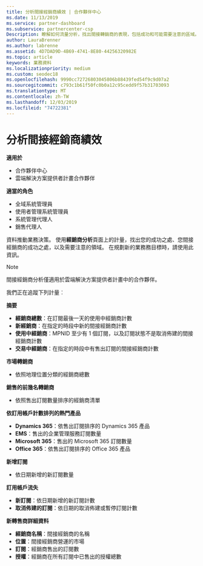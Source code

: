 ```yaml
---
title: 分析間接經銷商績效 | 合作夥伴中心
ms.date: 11/13/2019
ms.service: partner-dashboard
ms.subservice: partnercenter-csp
Description: 瞭解如何流量分析，找出間接轉銷商的表現，包括成功和可能需要注意的區域。
author: LauraBrenner
ms.author: labrenne
ms.assetid: 4D7DAD9D-4B69-4741-8E80-44256320982E
ms.topic: article
keywords: 業務資料
ms.localizationpriority: medium
ms.custom: seodec18
ms.openlocfilehash: 9990cc72726803045806b88439fed54f9c9d07a2
ms.sourcegitcommit: c793c1b61f50fc0b0a12c95cedd9f57b31703093
ms.translationtype: MT
ms.contentlocale: zh-TW
ms.lasthandoff: 12/03/2019
ms.locfileid: "74722381"
---
```

# <a name="analyze-indirect-resellers-performance"></a>分析間接經銷商績效 

**適用於**

- 合作夥伴中心
- 雲端解決方案提供者計畫合作夥伴

**適當的角色**

- 全域系統管理員
- 使用者管理系統管理員
- 系統管理代理人
- 銷售代理人

資料推動業務決策。 使用**經銷商分析**頁面上的計量，找出您的成功之處、您間接經銷商的成功之處，以及需要注意的領域。 在規劃新的業務務目標時，請使用此資訊。

> [!NOTE]
> 間接經銷商分析僅適用於雲端解決方案提供者計畫中的合作夥伴。

我們正在追蹤下列計量︰

**摘要**  
 - **經銷商總數**：在訂閱最後一天的使用中經銷商計數  
 - **新經銷商**：在指定的時段中新的間接經銷商計數  
 - **使用中經銷商**：MPNID 至少有 1 個訂閱，以及訂閱狀態不是取消佈建的間接經銷商計數  
 - **交易中經銷商**：在指定的時段中有售出訂閱的間接經銷商計數  

**市場轉銷商**  
 - 依照地理位置分類的經銷商總數  

**銷售的前幾名轉銷商**
 - 依照售出訂閱數量排序的經銷商清單  

**依訂用帳戶計數排列的熱門產品**  
 - **Dynamics 365**：依售出訂閱排序的 Dynamics 365 產品  
 - **EMS**：售出的企業管理服務訂閱數量  
 - **Microsoft 365**：售出的 Microsoft 365 訂閱數量  
 - **Office 365**：依售出訂閱排序的 Office 365 產品  

**新增訂閱**  
 - 依日期新增的新訂閱數量  

**訂用帳戶流失**  
 - **新訂閱**：依日期新增的新訂閱計數  
 - **取消佈建的訂閱**：依日期的取消佈建或暫停訂閱計數  

**新轉售商詳細資料**  
 - **經銷商名稱**：間接經銷商的名稱  
 - **位置**：間接經銷商營運的市場  
 - **訂閱**：經銷商售出的訂閱數  
 - **授權**：經銷商在所有訂閱中已售出的授權總數  
  
  